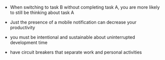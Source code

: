 - When switching to task B without completing task A, you are more likely to still be thinking about task A

- Just the presence of a mobile notification can decrease your productivity  

- you must be intentional and sustainable about uninterrupted development time

- have circuit breakers that separate work and personal activities
